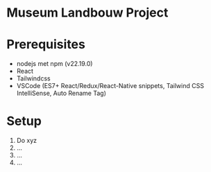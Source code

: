 # Museum Landbouw Project

# Prerequisites
- nodejs met npm (v22.19.0)
- React
- Tailwindcss
- VSCode (ES7+ React/Redux/React-Native snippets, Tailwind CSS IntelliSense, Auto Rename Tag)



# Setup
1. Do xyz
2. ...
3. ...
4. ...
